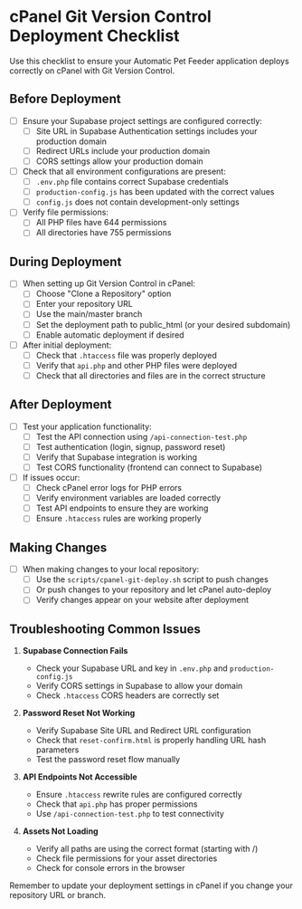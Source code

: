 # cPanel Git Version Control Deployment Checklist

Use this checklist to ensure your Automatic Pet Feeder application deploys correctly on cPanel with Git Version Control.

## Before Deployment

- [ ] Ensure your Supabase project settings are configured correctly:
  - [ ] Site URL in Supabase Authentication settings includes your production domain
  - [ ] Redirect URLs include your production domain
  - [ ] CORS settings allow your production domain

- [ ] Check that all environment configurations are present:
  - [ ] `.env.php` file contains correct Supabase credentials
  - [ ] `production-config.js` has been updated with the correct values
  - [ ] `config.js` does not contain development-only settings

- [ ] Verify file permissions:
  - [ ] All PHP files have 644 permissions
  - [ ] All directories have 755 permissions

## During Deployment

- [ ] When setting up Git Version Control in cPanel:
  - [ ] Choose "Clone a Repository" option
  - [ ] Enter your repository URL
  - [ ] Use the main/master branch
  - [ ] Set the deployment path to public_html (or your desired subdomain)
  - [ ] Enable automatic deployment if desired

- [ ] After initial deployment:
  - [ ] Check that `.htaccess` file was properly deployed
  - [ ] Verify that `api.php` and other PHP files were deployed
  - [ ] Check that all directories and files are in the correct structure

## After Deployment

- [ ] Test your application functionality:
  - [ ] Test the API connection using `/api-connection-test.php`
  - [ ] Test authentication (login, signup, password reset)
  - [ ] Verify that Supabase integration is working
  - [ ] Test CORS functionality (frontend can connect to Supabase)

- [ ] If issues occur:
  - [ ] Check cPanel error logs for PHP errors
  - [ ] Verify environment variables are loaded correctly
  - [ ] Test API endpoints to ensure they are working
  - [ ] Ensure `.htaccess` rules are working properly

## Making Changes

- [ ] When making changes to your local repository:
  - [ ] Use the `scripts/cpanel-git-deploy.sh` script to push changes
  - [ ] Or push changes to your repository and let cPanel auto-deploy
  - [ ] Verify changes appear on your website after deployment

## Troubleshooting Common Issues

1. **Supabase Connection Fails**
   - Check your Supabase URL and key in `.env.php` and `production-config.js`
   - Verify CORS settings in Supabase to allow your domain
   - Check `.htaccess` CORS headers are correctly set

2. **Password Reset Not Working**
   - Verify Supabase Site URL and Redirect URL configuration
   - Check that `reset-confirm.html` is properly handling URL hash parameters
   - Test the password reset flow manually

3. **API Endpoints Not Accessible**
   - Ensure `.htaccess` rewrite rules are configured correctly
   - Check that `api.php` has proper permissions
   - Use `/api-connection-test.php` to test connectivity

4. **Assets Not Loading**
   - Verify all paths are using the correct format (starting with /)
   - Check file permissions for your asset directories
   - Check for console errors in the browser

Remember to update your deployment settings in cPanel if you change your repository URL or branch.